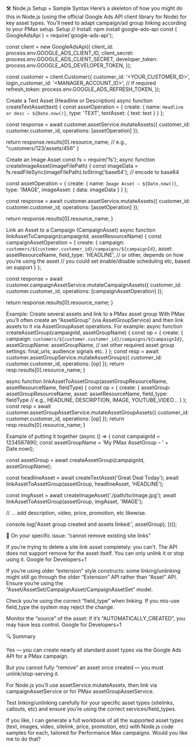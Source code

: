 🛠 Node.js Setup + Sample Syntax
Here’s a skeleton of how you might do this in Node.js (using the official Google Ads API client library for Node) for key asset types. You’ll need to adapt campaign/ad group linking according to your PMax setup.
Setup
// Install: npm install google-ads-api
const { GoogleAdsApi } = require('google-ads-api');

const client = new GoogleAdsApi({
  client_id: process.env.GOOGLE_ADS_CLIENT_ID,
  client_secret: process.env.GOOGLE_ADS_CLIENT_SECRET,
  developer_token: process.env.GOOGLE_ADS_DEVELOPER_TOKEN,
});

const customer = client.Customer({
  customer_id: '<YOUR_CUSTOMER_ID>',
  login_customer_id: '<MANAGER_ACCOUNT_ID>', // if required
  refresh_token: process.env.GOOGLE_ADS_REFRESH_TOKEN,
});

Create a Text Asset (Headline or Description)
async function createTextAsset(text) {
  const assetOperation = {
    create: {
      name: `Headline or desc – ${Date.now()}`,
      type: 'TEXT',
      textAsset: {
        text: text
      }
    }
  };

  const response = await customer.assetService.mutateAssets({
    customer_id: customer.customer_id,
    operations: [assetOperation]
  });

  return response.results[0].resource_name; // e.g., "customers/123/assets/456"
}

Create an Image Asset
const fs = require('fs');
async function createImageAsset(imageFilePath) {
  const imageData = fs.readFileSync(imageFilePath).toString('base64'); // encode to base64

  const assetOperation = {
    create: {
      name: `Image Asset – ${Date.now()}`,
      type: 'IMAGE',
      imageAsset: {
        data: imageData
      }
    }
  };

  const response = await customer.assetService.mutateAssets({
    customer_id: customer.customer_id,
    operations: [assetOperation]
  });

  return response.results[0].resource_name;
}

Link an Asset to a Campaign (CampaignAsset)
async function linkAssetToCampaign(campaignId, assetResourceName) {
  const campaignAssetOperation = {
    create: {
      campaign: `customers/${customer.customer_id}/campaigns/${campaignId}`,
      asset: assetResourceName,
      field_type: 'HEADLINE', // or other, depends on how you’re using the asset
      // you could set enable/disable scheduling etc, based on support
    }
  };

  const response = await customer.campaignAssetService.mutateCampaignAssets({
    customer_id: customer.customer_id,
    operations: [campaignAssetOperation]
  });

  return response.results[0].resource_name;
}

Example: Create several assets and link to a PMax asset group
With PMax you’ll often create an “AssetGroup” (via AssetGroupService) and then link assets to it via AssetGroupAsset operations. For example:
async function createAssetGroup(campaignId, assetGroupName) {
  const op = {
    create: {
      campaign: `customers/${customer.customer_id}/campaigns/${campaignId}`,
      assetGroupName: assetGroupName,
      // set other required asset group settings: final_urls, audience signals etc.
    }
  };
  const resp = await customer.assetGroupService.mutateAssetGroups({
    customer_id: customer.customer_id,
    operations: [op]
  });
  return resp.results[0].resource_name;
}

async function linkAssetToAssetGroup(assetGroupResourceName, assetResourceName, fieldType) {
  const op = {
    create: {
      assetGroup: assetGroupResourceName,
      asset: assetResourceName,
      field_type: fieldType // e.g., HEADLINE, DESCRIPTION, IMAGE, YOUTUBE_VIDEO…
    }
  };
  const resp = await customer.assetGroupAssetService.mutateAssetGroupAssets({
    customer_id: customer.customer_id,
    operations: [op]
  });
  return resp.results[0].resource_name;
}

Example of putting it together
(async () => {
  const campaignId = 1234567890;
  const assetGroupName = 'My PMax AssetGroup – ' + Date.now();

  const assetGroup = await createAssetGroup(campaignId, assetGroupName);

  const headlineAsset = await createTextAsset('Great Deal Today');
  await linkAssetToAssetGroup(assetGroup, headlineAsset, 'HEADLINE');

  const imgAsset = await createImageAsset('./path/to/image.jpg');
  await linkAssetToAssetGroup(assetGroup, imgAsset, 'IMAGE');

  // … add description, video, price, promotion, etc likewise.

  console.log('Asset group created and assets linked:', assetGroup);
})();


📌 On your specific issue: “cannot remove existing site links”


If you’re trying to delete a site link asset completely: you can’t. The API does not support remove for the asset itself. You can only unlink it or stop using it. Google for Developers+1


If you’re using older “extension” style constructs: some linking/unlinking might still go through the older “Extension” API rather than “Asset” API. Ensure you’re using the “Asset/AssetSet/CampaignAsset/CampaignAssetSet” model.


Check you’re using the correct “field_type” when linking. If you mis-use field_type the system may reject the change.


Monitor the “source” of the asset: if it’s “AUTOMATICALLY_CREATED”, you may have less control. Google for Developers+1



🔍 Summary


Yes — you can create nearly all standard asset types via the Google Ads API for a PMax campaign.


But you cannot fully “remove” an asset once created — you must unlink/stop-serving it.


For Node.js you’ll use assetService.mutateAssets, then link via campaignAssetService or for PMax assetGroupAssetService.


Test linking/unlinking carefully for your specific asset types (sitelinks, callouts, etc) and ensure you’re using the correct services/field_types.



If you like, I can generate a full workbook of all the supported asset types (text, images, video, sitelink, price, promotion, etc) with Node.js code samples for each, tailored for Performance Max campaigns. Would you like me to do that?
